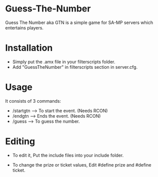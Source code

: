 # Guess-The-Number



Guess The Number aka GTN is a simple game for SA-MP servers which entertains players.


# Installation

* Simply put the .amx file in your filterscripts folder.
* Add "GuessTheNumber" in filterscripts section in server.cfg.

# Usage

It consists of 3 commands:

* /startgtn  --> To start the event. (Needs RCON)
* /endgtn    --> Ends the event. (Needs RCON)
* /guess     --> To guess the number.

# Editing

* To edit it, Put the include files into your include folder.

* To change the prize or ticket values, Edit #define prize and #define ticket.
